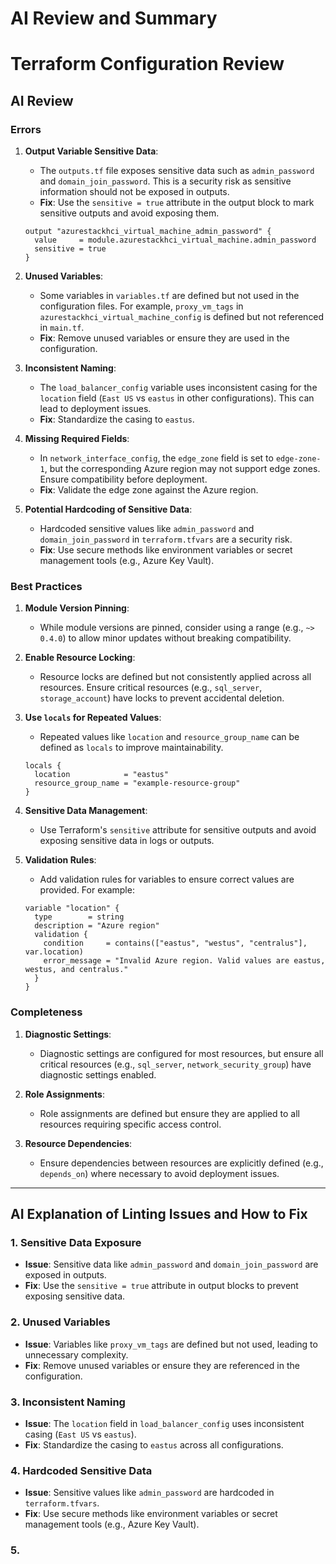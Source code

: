 # AI Review and Summary

# Terraform Configuration Review

## AI Review

### Errors
1. **Output Variable Sensitive Data**:
   - The `outputs.tf` file exposes sensitive data such as `admin_password` and `domain_join_password`. This is a security risk as sensitive information should not be exposed in outputs.
   - **Fix**: Use the `sensitive = true` attribute in the output block to mark sensitive outputs and avoid exposing them.

   ```hcl
   output "azurestackhci_virtual_machine_admin_password" {
     value     = module.azurestackhci_virtual_machine.admin_password
     sensitive = true
   }
   ```

2. **Unused Variables**:
   - Some variables in `variables.tf` are defined but not used in the configuration files. For example, `proxy_vm_tags` in `azurestackhci_virtual_machine_config` is defined but not referenced in `main.tf`.
   - **Fix**: Remove unused variables or ensure they are used in the configuration.

3. **Inconsistent Naming**:
   - The `load_balancer_config` variable uses inconsistent casing for the `location` field (`East US` vs `eastus` in other configurations). This can lead to deployment issues.
   - **Fix**: Standardize the casing to `eastus`.

4. **Missing Required Fields**:
   - In `network_interface_config`, the `edge_zone` field is set to `edge-zone-1`, but the corresponding Azure region may not support edge zones. Ensure compatibility before deployment.
   - **Fix**: Validate the edge zone against the Azure region.

5. **Potential Hardcoding of Sensitive Data**:
   - Hardcoded sensitive values like `admin_password` and `domain_join_password` in `terraform.tfvars` are a security risk.
   - **Fix**: Use secure methods like environment variables or secret management tools (e.g., Azure Key Vault).

### Best Practices
1. **Module Version Pinning**:
   - While module versions are pinned, consider using a range (e.g., `~> 0.4.0`) to allow minor updates without breaking compatibility.

2. **Enable Resource Locking**:
   - Resource locks are defined but not consistently applied across all resources. Ensure critical resources (e.g., `sql_server`, `storage_account`) have locks to prevent accidental deletion.

3. **Use `locals` for Repeated Values**:
   - Repeated values like `location` and `resource_group_name` can be defined as `locals` to improve maintainability.

   ```hcl
   locals {
     location            = "eastus"
     resource_group_name = "example-resource-group"
   }
   ```

4. **Sensitive Data Management**:
   - Use Terraform's `sensitive` attribute for sensitive outputs and avoid exposing sensitive data in logs or outputs.

5. **Validation Rules**:
   - Add validation rules for variables to ensure correct values are provided. For example:

   ```hcl
   variable "location" {
     type        = string
     description = "Azure region"
     validation {
       condition     = contains(["eastus", "westus", "centralus"], var.location)
       error_message = "Invalid Azure region. Valid values are eastus, westus, and centralus."
     }
   }
   ```

### Completeness
1. **Diagnostic Settings**:
   - Diagnostic settings are configured for most resources, but ensure all critical resources (e.g., `sql_server`, `network_security_group`) have diagnostic settings enabled.

2. **Role Assignments**:
   - Role assignments are defined but ensure they are applied to all resources requiring specific access control.

3. **Resource Dependencies**:
   - Ensure dependencies between resources are explicitly defined (e.g., `depends_on`) where necessary to avoid deployment issues.

---

## AI Explanation of Linting Issues and How to Fix

### 1. **Sensitive Data Exposure**
   - **Issue**: Sensitive data like `admin_password` and `domain_join_password` are exposed in outputs.
   - **Fix**: Use the `sensitive = true` attribute in output blocks to prevent exposing sensitive data.

### 2. **Unused Variables**
   - **Issue**: Variables like `proxy_vm_tags` are defined but not used, leading to unnecessary complexity.
   - **Fix**: Remove unused variables or ensure they are referenced in the configuration.

### 3. **Inconsistent Naming**
   - **Issue**: The `location` field in `load_balancer_config` uses inconsistent casing (`East US` vs `eastus`).
   - **Fix**: Standardize the casing to `eastus` across all configurations.

### 4. **Hardcoded Sensitive Data**
   - **Issue**: Sensitive values like `admin_password` are hardcoded in `terraform.tfvars`.
   - **Fix**: Use secure methods like environment variables or secret management tools (e.g., Azure Key Vault).

### 5.
